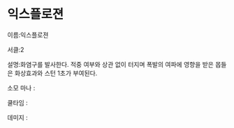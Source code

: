 # 익스플로젼

이름:익스플로젼

서클:2

설명:화염구를 발사한다. 적중 여부와 상관 없이 터지며 폭발의 여파에 영향을 받은 몹들은 화상효과와 스턴 1초가 부여된다.

소모 마나 : 

쿨타임 : 

데미지 :